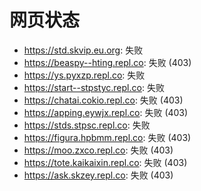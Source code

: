 # 网页状态
- https://std.skvip.eu.org: 失败
- https://beaspy--hting.repl.co: 失败 (403)
- https://ys.pyxzp.repl.co: 失败
- https://start--stpstyc.repl.co: 失败
- https://chatai.cokio.repl.co: 失败 (403)
- https://apping.eywjx.repl.co: 失败 (403)
- https://stds.stpsc.repl.co: 失败
- https://figura.hpbmm.repl.co: 失败 (403)
- https://moo.zxco.repl.co: 失败 (403)
- https://tote.kaikaixin.repl.co: 失败 (403)
- https://ask.skzey.repl.co: 失败 (403)
